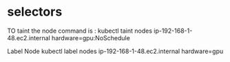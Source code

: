 # selectors
TO taint the node command is :
    kubectl taint nodes ip-192-168-1-48.ec2.internal hardware=gpu:NoSchedule 

Label Node 
    kubectl label nodes ip-192-168-1-48.ec2.internal hardware=gpu 